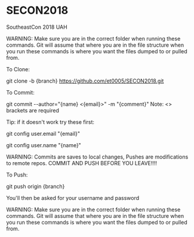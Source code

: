 # SECON2018
SoutheastCon 2018 UAH

WARNING:
Make sure you are in the correct folder when running these commands.
Git will assume that where you are in the file structure when you run these commands is where you want the files dumped to or pulled from.


To Clone:

git clone -b {branch} https://github.com/et0005/SECON2018.git


To Commit:

git commit --author="{name} <{email}>" -m "{comment}"
Note: <> brackets are required

Tip: if it doesn't work try these first:

git config user.email "{email}"

git config user.name "{name}"

WARNING:
Commits are saves to local changes, Pushes are modifications to remote repos. COMMIT AND PUSH BEFORE YOU LEAVE!!!!


To Push:

git push origin {branch}

You'll then be asked for your username and password

WARNING:
Make sure you are in the correct folder when running these commands.
Git will assume that where you are in the file structure when you run these commands is where you want the files dumped to or pulled from.
